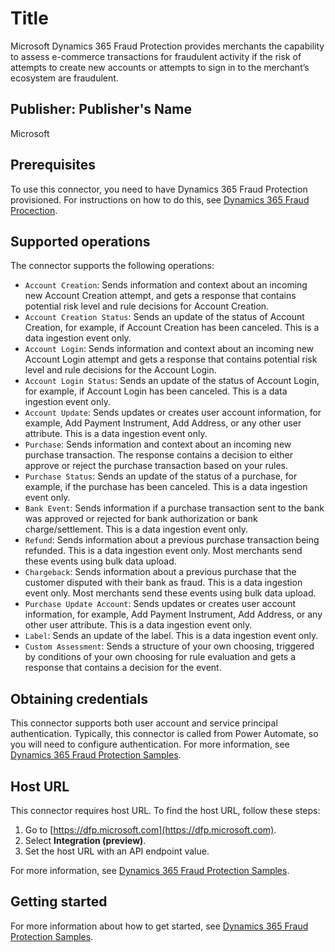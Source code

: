 # Title

Microsoft Dynamics 365 Fraud Protection provides merchants the capability to assess e-commerce transactions for fraudulent activity if the risk of attempts to create new accounts or attempts to sign in to the merchant’s ecosystem are fraudulent.

## Publisher: Publisher's Name

Microsoft

## Prerequisites

To use this connector, you need to have Dynamics 365 Fraud Protection provisioned. For instructions on how to do this, see [Dynamics 365 Fraud Procection](https://docs.microsoft.com/dynamics365/fraud-protection/).

## Supported operations

The connector supports the following operations:

- `Account Creation`: Sends information and context about an incoming new Account Creation attempt, and gets a response that contains potential risk level and rule decisions for Account Creation.
- `Account Creation Status`: Sends an update of the status of Account Creation, for example, if Account Creation has been canceled. This is a data ingestion event only.
- `Account Login`: Sends information and context about an incoming new Account Login attempt and gets a response that contains potential risk level and rule decisions for the Account Login.
- `Account Login Status`: Sends an update of the status of Account Login, for example, if Account Login has been canceled. This is a data ingestion event only.
- `Account Update`: Sends updates or creates user account information, for example, Add Payment Instrument, Add Address, or any other user attribute. This is a data ingestion event only.
- `Purchase`: Sends information and context about an incoming new purchase transaction. The response contains a decision to either approve or reject the purchase transaction based on your rules.
- `Purchase Status`: Sends an update of the status of a purchase, for example, if the purchase has been canceled. This is a data ingestion event only.
- `Bank Event`: Sends information if a purchase transaction sent to the bank was approved or rejected for bank authorization or bank charge/settlement. This is a data ingestion event only.
- `Refund`: Sends information about a previous purchase transaction being refunded. This is a data ingestion event only. Most merchants send these events using bulk data upload.
- `Chargeback`: Sends information about a previous purchase that the customer disputed with their bank as fraud. This is a data ingestion event only. Most merchants send these events using bulk data upload.
- `Purchase Update Account`: Sends updates or creates user account information, for example, Add Payment Instrument, Add Address, or any other user attribute. This is a data ingestion event only.
- `Label`: Sends an update of the label. This is a data ingestion event only.
- `Custom Assessment`: Sends a structure of your own choosing, triggered by conditions of your own choosing for rule evaluation and gets a response that contains a decision for the event.

## Obtaining credentials

This connector supports both user account and service principal authentication. Typically, this connector is called from Power Automate, so you will need to configure authentication. For more information, see [Dynamics 365 Fraud Protection Samples](https://github.com/microsoft/Dynamics-365-Fraud-Protection-Samples).

## Host URL

This connector requires host URL. To find the host URL, follow these steps:

1. Go to [https://dfp.microsoft.com](https://dfp.microsoft.com).
2. Select **Integration (preview)**.
3. Set the host URL with an API endpoint value.

For more information, see [Dynamics 365 Fraud Protection Samples](https://github.com/microsoft/Dynamics-365-Fraud-Protection-Samples).

## Getting started

For more information about how to get started, see [Dynamics 365 Fraud Protection Samples](https://github.com/microsoft/Dynamics-365-Fraud-Protection-Samples).
